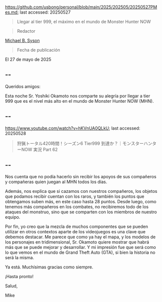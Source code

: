 https://github.com/usbong/personal/blob/main/2025/202505/20250527PMes.md; last accessed: 20250527

> Llegar al tier 999, el máximo en el mundo de Monster Hunter NOW

> Redactor

[Michael B. Syson](https://www.linkedin.com/in/michaelsyson/)

> Fecha de publicación

El 27 de mayo de 2025

## --

Queridos amigos:

Esta noche Sr. Yoshiki Okamoto nos comparte su alegría por llegar a tier 999 que es el nivel más alto en el mundo de Monster Hunter NOW (MHN).

## --

https://www.youtube.com/watch?v=hKVnUA0QLkU; last accessed: 20250528

> 狩猟トータル420時間！シーズン6 Tier999 到達か？｜モンスターハンターNOW 実況 Part 62

## --

Nos cuenta que no podía hacerlo sin recibir los apoyos de sus compañeros y compañeras quien juegan al MHN todos los días. 

Además, nos explica que si cazamos con nuestros compañeros, los objetos que podamos recibir cuentan con los raros, y también los puntos que obtengamos suben más, en este caso hasta 28 puntos. Desde luego, como tenemos más compañeros en los combates, no recibiremos todo de los ataques del monstruo, sino que se comparten con los miembros de nuestro equipo.

Por fin, yo creo que la mezcla de muchos componentes que se pueden utilizar en otros contextos aparte de los videojuegos es una clave que debemos destacar. Me parece que como ya hay el mapa, y los modelos de los personajes en tridimensional, Sr. Okamoto quiere mostrar que habrá más que se puede mejorar y desarrollar. Y mi impresión fue que será como lo que vemos en el mundo de Grand Theft Auto (GTA), si bien la historia no será la misma.

Ya está. Muchísimas gracias como siempre.

¡Hasta pronto!

Salud,

Mike
